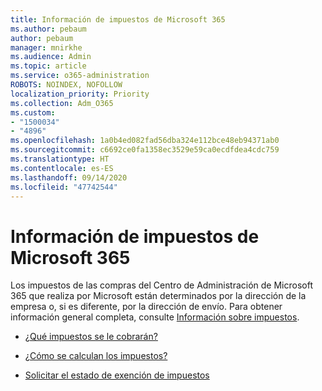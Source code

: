 ```yaml
---
title: Información de impuestos de Microsoft 365
ms.author: pebaum
author: pebaum
manager: mnirkhe
ms.audience: Admin
ms.topic: article
ms.service: o365-administration
ROBOTS: NOINDEX, NOFOLLOW
localization_priority: Priority
ms.collection: Adm_O365
ms.custom:
- "1500034"
- "4896"
ms.openlocfilehash: 1a0b4ed082fad56dba324e112bce48eb94371ab0
ms.sourcegitcommit: c6692ce0fa1358ec3529e59ca0ecdfdea4cdc759
ms.translationtype: HT
ms.contentlocale: es-ES
ms.lasthandoff: 09/14/2020
ms.locfileid: "47742544"
---
```

# <a name="microsoft-365-tax-information"></a>Información de impuestos de Microsoft 365

Los impuestos de las compras del Centro de Administración de Microsoft 365 que realiza por Microsoft están determinados por la dirección de la empresa o, si es diferente, por la dirección de envío. Para obtener información general completa, consulte [Información sobre impuestos](https://docs.microsoft.com/microsoft-365/commerce/billing-and-payments/tax-information?view=o365-worldwide).

- [¿Qué impuestos se le cobrarán?](https://docs.microsoft.com/microsoft-365/commerce/billing-and-payments/tax-information?view=o365-worldwide#what-tax-will-i-be-charged) 

- [¿Cómo se calculan los impuestos?](https://docs.microsoft.com/microsoft-365/commerce/billing-and-payments/tax-information?view=o365-worldwide#how-taxes-are-calculated)

- [Solicitar el estado de exención de impuestos](https://docs.microsoft.com/microsoft-365/commerce/billing-and-payments/tax-information?view=o365-worldwide#apply-for-tax-exempt-status)
